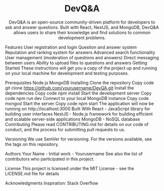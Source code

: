 <h1 align="center">DevQ&A</h1>
<p align="center">DevQ&A is an open-source community-driven platform for developers to ask and answer questions. Built with React, NestJS, and MongoDB, DevQ&A allows users to share their knowledge and find solutions to common development problems.</p>
Features
User registration and login
Question and answer system
Reputation and ranking system for answers
Advanced search functionality
User management (moderation of questions and answers)
Direct messaging between users
Ability to upload files to questions and answers
Getting Started
These instructions will get you a copy of the project up and running on your local machine for development and testing purposes.

Prerequisites
Node.js
MongoDB
Installing
Clone the repository
Copy code
git clone https://github.com/yourusername/DevQA.git
Install the dependencies
Copy code
npm install
Start the development server
Copy code
npm run dev
Connect to your local MongoDB instance
Copy code
mongod
Start the server
Copy code
npm start
The application will now be running on http://localhost:3000
Built With
React - JavaScript library for building user interfaces
NestJS - Node.js framework for building efficient and scalable server-side applications
MongoDB - NoSQL database
Contributing
Please read CONTRIBUTING.md for details on our code of conduct, and the process for submitting pull requests to us.

Versioning
We use SemVer for versioning. For the versions available, see the tags on this repository.

Authors
Your Name - Initial work - Yourusername
See also the list of contributors who participated in this project.

License
This project is licensed under the MIT License - see the LICENSE.md file for details

Acknowledgments
Inspiration: Stack Overflow